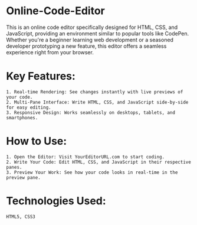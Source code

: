 # Online-Code-Editor
This is an online code editor specifically designed for HTML, CSS, and JavaScript, providing an environment similar to popular tools like CodePen. Whether you're a beginner learning web development or a seasoned developer prototyping a new feature, this editor offers a seamless experience right from your browser.

# Key Features:

    1. Real-time Rendering: See changes instantly with live previews of your code.
    2. Multi-Pane Interface: Write HTML, CSS, and JavaScript side-by-side for easy editing.
    3. Responsive Design: Works seamlessly on desktops, tablets, and smartphones.
    
# How to Use:

    1. Open the Editor: Visit YourEditorURL.com to start coding.
    2. Write Your Code: Edit HTML, CSS, and JavaScript in their respective panes.
    3. Preview Your Work: See how your code looks in real-time in the preview pane.
    
# Technologies Used:

    HTML5, CSS3
    
